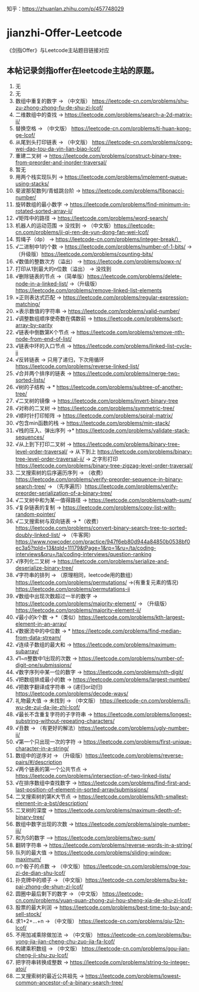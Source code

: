 知乎：https://zhuanlan.zhihu.com/p/457748029
# jianzhi-Offer-Leetcode
《剑指Offer》与Leetcode主站题目链接对应

## 本帖记录剑指offer在leetcode主站的原题。
1. 无
2. 无
3. 数组中重复的数字 -> （中文版） https://leetcode-cn.com/problems/shu-zu-zhong-zhong-fu-de-shu-zi-lcof/
4. 二维数组中的查找 -> https://leetcode.com/problems/search-a-2d-matrix-ii/
5. 替换空格 -> （中文版） https://leetcode-cn.com/problems/ti-huan-kong-ge-lcof/
6. 从尾到头打印链表 -> （中文版） https://leetcode-cn.com/problems/cong-wei-dao-tou-da-yin-lian-biao-lcof/
7. 重建二叉树 -> https://leetcode.com/problems/construct-binary-tree-from-preorder-and-inorder-traversal/
8. 暂无
9. 用两个栈实现队列 -> https://leetcode.com/problems/implement-queue-using-stacks/
10. 斐波那契数列/青蛙跳台阶 -> https://leetcode.com/problems/fibonacci-number/
11. 旋转数组的最小数字 -> https://leetcode.com/problems/find-minimum-in-rotated-sorted-array-ii/
12. √矩阵中的路径 -> https://leetcode.com/problems/word-search/
13. 机器人的运动范围 -> 没找到 -> （中文版）https://leetcode-cn.com/problems/ji-qi-ren-de-yun-dong-fan-wei-lcof/
14. 剪绳子（dp） -> https://leetcode-cn.com/problems/integer-break/）
15. √二进制中1的个数 -> https://leetcode.com/problems/number-of-1-bits/ ->（升级版）https://leetcode.com/problems/counting-bits/
16. √数值的整数次方（溢出） -> https://leetcode.com/problems/powx-n/
17. 打印从1到最大的n位数（溢出） -> 没找到
18. √删除链表的节点 ->（简单版）https://leetcode.com/problems/delete-node-in-a-linked-list/ ->（升级版）https://leetcode.com/problems/remove-linked-list-elements 
19. ×正则表达式匹配 -> https://leetcode.com/problems/regular-expression-matching/
20. ×表示数值的字符串 -> https://leetcode.com/problems/valid-number/
21. √调整数组顺序使奇数在偶数前 -> https://leetcode.com/problems/sort-array-by-parity
22. √链表中倒数第K个节点 -> https://leetcode.com/problems/remove-nth-node-from-end-of-list/
23. √链表中环的入口节点 -> https://leetcode.com/problems/linked-list-cycle-ii
24. √反转链表 -> 只用了递归，下次用循环 https://leetcode.com/problems/reverse-linked-list/
25. √合并两个排序的链表 -> https://leetcode.com/problems/merge-two-sorted-lists/
26. √树的子结构 -> * https://leetcode.com/problems/subtree-of-another-tree/
27. √二叉树的镜像 -> https://leetcode.com/problems/invert-binary-tree
28. √对称的二叉树 -> https://leetcode.com/problems/symmetric-tree/
29. √顺时针打印矩阵 -> https://leetcode.com/problems/spiral-matrix/
30. √包含min函数的栈 -> https://leetcode.com/problems/min-stack/
31. √栈的压入、弹出序列 ->* https://leetcode.com/problems/validate-stack-sequences/
32. √从上到下打印二叉树 -> https://leetcode.com/problems/binary-tree-level-order-traversal/ -> 从下到上 https://leetcode.com/problems/binary-tree-level-order-traversal-ii/ -> 之字形打印 https://leetcode.com/problems/binary-tree-zigzag-level-order-traversal/
33. 二叉搜索树的后序遍历序列 -> （收费）https://leetcode.com/problems/verify-preorder-sequence-in-binary-search-tree/ -> （先序遍历）https://leetcode.com/problems/verify-preorder-serialization-of-a-binary-tree/
34. √二叉树中和为某一值得路径 -> https://leetcode.com/problems/path-sum/
35. √复杂链表的复制 -> https://leetcode.com/problems/copy-list-with-random-pointer/
36. √二叉搜索树与双向链表 -> *（收费）https://leetcode.com/problems/convert-binary-search-tree-to-sorted-doubly-linked-list/ -> （牛客网）https://www.nowcoder.com/practice/947f6eb80d944a84850b0538bf0ec3a5?tpId=13&tqId=11179&tPage=1&rp=1&ru=/ta/coding-interviews&qru=/ta/coding-interviews/question-ranking
37. √序列化二叉树 -> https://leetcode.com/problems/serialize-and-deserialize-binary-tree/
38. √字符串的排列 -> （原理相同，leetcode用的数组）https://leetcode.com/problems/permutations/ ->(有重复元素的情况) https://leetcode.com/problems/permutations-ii
39. √数组中出现次数超过一半的数字 -> https://leetcode.com/problems/majority-element/ -> （升级版） https://leetcode.com/problems/majority-element-ii/
40. √最小的k个数 -> *（类似）https://leetcode.com/problems/kth-largest-element-in-an-array/
41. √数据流中的中位数 -> * https://leetcode.com/problems/find-median-from-data-stream/
42. √连续子数组的最大和 -> https://leetcode.com/problems/maximum-subarray/
43. √1~n整数中1出现的次数 -> https://leetcode.com/problems/number-of-digit-one/submissions/
44. √数字序列中某一位的数字 -> https://leetcode.com/problems/nth-digit/
45. √把数组排成最小的数 -> https://leetcode.com/problems/largest-number/
46. √把数字翻译成字符串 -> (递归or动归) https://leetcode.com/problems/decode-ways/
47. 礼物最大值 -> 未找到 -> （中文版） https://leetcode-cn.com/problems/li-wu-de-zui-da-jie-zhi-lcof/
48. √最长不含重复字符的子字符串 -> https://leetcode.com/problems/longest-substring-without-repeating-characters/
49. √丑数 -> （有更好的解法）https://leetcode.com/problems/ugly-number-ii/
50. √第一个只出现一次的字符 ->  https://leetcode.com/problems/first-unique-character-in-a-string/
51. 数组中的逆序对 -> （升级版）https://leetcode.com/problems/reverse-pairs/#/description
52. √两个链表的第一个公共节点 -> https://leetcode.com/problems/intersection-of-two-linked-lists/
53. √在排序数组中查找数字 -> https://leetcode.com/problems/find-first-and-last-position-of-element-in-sorted-array/submissions/
54. 二叉搜索树的第K大节点 -> https://leetcode.com/problems/kth-smallest-element-in-a-bst/description/
55. 二叉树的深度 -> https://leetcode.com/problems/maximum-depth-of-binary-tree/
56. 数组中数字出现的次数 -> https://leetcode.com/problems/single-number-iii/
57. 和为S的数字 —> https://leetcode.com/problems/two-sum/
58. 翻转字符串 -> https://leetcode.com/problems/reverse-words-in-a-string/
59. 队列的最大值 -> https://leetcode.com/problems/sliding-window-maximum/
60. n个骰子的点数 -> （中文版）https://leetcode-cn.com/problems/nge-tou-zi-de-dian-shu-lcof/
61. 扑克牌中的顺子 -> （中文版）https://leetcode-cn.com/problems/bu-ke-pai-zhong-de-shun-zi-lcof/
62. 圆圈中最后剩下的数字 -> （中文版） https://leetcode-cn.com/problems/yuan-quan-zhong-zui-hou-sheng-xia-de-shu-zi-lcof/
63. 股票的最大利润 -> https://leetcode.com/problems/best-time-to-buy-and-sell-stock/
64. 求1+2+…+n -> （中文版） https://leetcode-cn.com/problems/qiu-12n-lcof/
65. 不用加减乘除做加法 -> （中文版） https://leetcode-cn.com/problems/bu-yong-jia-jian-cheng-chu-zuo-jia-fa-lcof/
66. 构建乘积数组 -> （中文版） https://leetcode-cn.com/problems/gou-jian-cheng-ji-shu-zu-lcof/
67. 把字符串转换成整数 -> https://leetcode.com/problems/string-to-integer-atoi/
68. 二叉搜索树的最近公共祖先 -> https://leetcode.com/problems/lowest-common-ancestor-of-a-binary-search-tree/